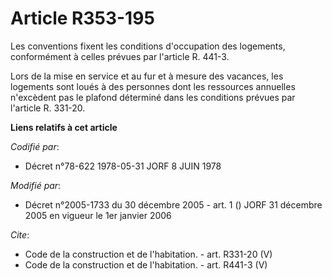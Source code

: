 # Article R353-195

Les conventions fixent les conditions d'occupation des logements, conformément à celles prévues par l'article R. 441-3. 

Lors de la mise en service et au fur et à mesure des vacances, les logements sont loués à des personnes dont les ressources
annuelles n'excèdent pas le plafond déterminé dans les conditions prévues par l'article R. 331-20.

**Liens relatifs à cet article**

_Codifié par_:

  - Décret n°78-622 1978-05-31 JORF 8 JUIN 1978

_Modifié par_:

  - Décret n°2005-1733 du 30 décembre 2005 - art. 1 () JORF 31 décembre 2005 en vigueur le 1er janvier 2006

_Cite_:

  - Code de la construction et de l'habitation. - art. R331-20 (V)
  - Code de la construction et de l'habitation. - art. R441-3 (V)
